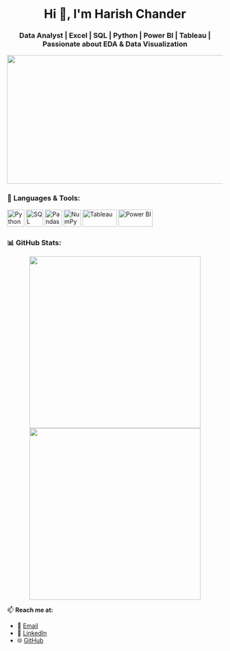 <h1 align="center"> Hi 👋, I'm Harish Chander</h1>
<h3 align="center">Data Analyst | Excel | SQL | Python | Power BI | Tableau | Passionate about EDA & Data Visualization</h3>

<p align="center">
  <img src="https://media.giphy.com/media/qgQUggAC3Pfv687qPC/giphy.gif" width="600" height="300"/>
</p>

### 🚀 **Languages & Tools:**
<p align="left">
  <img src="https://cdn.jsdelivr.net/gh/devicons/devicon/icons/python/python-original.svg" alt="Python" width="40" height="40"/> 
  <img src="https://cdn.jsdelivr.net/gh/devicons/devicon/icons/sqlite/sqlite-original.svg" alt="SQL" width="40" height="40"/> 
  <img src="https://cdn.jsdelivr.net/gh/devicons/devicon/icons/pandas/pandas-original.svg" alt="Pandas" width="40" height="40"/> 
  <img src="https://cdn.jsdelivr.net/gh/devicons/devicon/icons/numpy/numpy-original.svg" alt="NumPy" width="40" height="40"/> 
  <img src="https://upload.wikimedia.org/wikipedia/commons/5/5b/Tableau_Logo.png" alt="Tableau" width="80" height="40"/>  
  <img src="https://download.logo.wine/logo/Microsoft_Power_BI/Microsoft_Power_BI-Logo.wine.png" alt="Power BI" width="80" height="40"/>  
</p>

### 📊 **GitHub Stats:**
<p align="center">
  <img src="https://github-readme-stats.vercel.app/api?username=Harishsharmaa13&show_icons=true&theme=radical" width="400"/>
  <img src="https://github-readme-streak-stats.herokuapp.com/?user=Harishsharmaa13&theme=radical" width="400"/>
</p>

📫 **Reach me at:**  
- 📩 [Email](mailto:your.email@example.com)  
- 🔗 [LinkedIn](https://linkedin.com/in/harishsharmaa13)  
- 🌐 [GitHub](https://github.com/Harishsharmaa13)  



